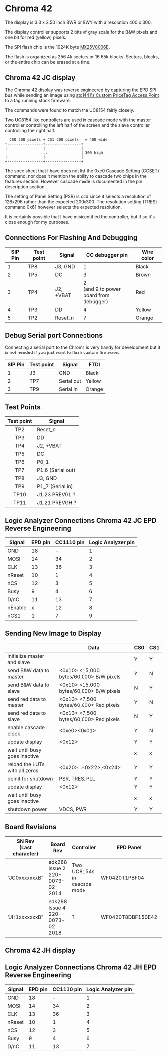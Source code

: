 # Chroma 42

The display is 3.3 x 2.50 inch BWR or BWY with a resolution 400 x 300.

The display controller supports 2 bits of gray scale for the B&W pixels and
one bit for red (yellow) pixels. 

The SPI flash chip is the 1024K byte [MX25V8006E](https://www.macronix.com/Lists/Datasheet/Attachments/8645/MX25V8006E,%202.5V,%208Mb,%20v1.7.pdf).

The flash is organized as 256 4k sectors or 16 65k blocks. Sectors, blocks, or 
the entire chip can be erased at a time.

## Chroma 42 JC display
The Chroma 42 display was reverse engineered by capturing the EPD SPI bus while 
sending an image using [atc1441's Custom PriceTag Access Point](https://github.com/atc1441/E-Paper_Pricetags/tree/main/Custom_PriceTag_AccesPoint) 
to a tag running stock firmware.

The commands were found to match the UC8154 fairly closely.  

Two UC8154 like controllers are used in cascade mode with the master controller
controlling the left half of the screen and the slave controller controlling
the right half.
```
  CS0 200 pixels + CS1 200 pixels   = 400 wide
+----------------+----------------+
|                |                |
                ...               | 300 high
|                |                |
+----------------+----------------+
```
The spec sheet that I have does not list the 0xe0 Cascade Setting (CCSET) 
command, nor does it mention the ability to cascade two chips in the features 
section. However cascade mode is documented in the pin description section.

The setting of Panel Setting (PSR) is odd since it selects a resolution
of 128x296 rather than the expected 200x300.  The resolution setting (TRES)
command 0x61 however selects the expected resolution.

It is certainly possible that I have misidentified the controller, but
if so it's close enough for my purposes.

## Connections For Flashing And Debugging

| SIP Pin | Test point | Signal | CC debugger pin | Wire color|
|-|-|-|-|-|
|1|TP8 | J3, GND |  1 | Black |
|2|TP5 | DC | 3 | Brown |
|3|TP4| J2, +VBAT | 2 <br>(and 9 to power <br>board from debugger) |Red|
|4|TP3 | DD | 4 |Yellow|
|5|TP2  | Reset_n | 7 |Orange|

## Debug Serial port Connections

Connecting a serial port to the Chroma is very handy for development 
but it is not needed if you just want to flash custom firmware.

| SIP Pin | Test point | Signal | FTDI |
|-|-|-|-|
|1|J3  | GND | Black |
|2|TP7 | Serial out | Yellow |
|3|TP9 | Serial in | Orange |

## Test Points

| Test point | Signal | 
|:-:|-|
| TP2  | Reset_n |
|TP3 | DD |
|TP4| J2, +VBAT | 
|TP5 | DC | 
|TP6 | P0_1 |
|TP7 | P1.6 (Serial out) |
|TP8 | J3, GND |
|TP9 | P1_7 (Serial in) |
|TP10| J1.23 PREVGL ?|
|TP11 | J1.21 PREVGH ? |

## Logic Analyzer Connections Chroma 42 JC EPD Reverse Engineering

| Signal | EPD pin | CC1110 pin | Logic Analyzer pin |
| -|-| -| - |
| GND | 18 |  - | 1 |
| MOSI | 14 | 34  | 2 |
| CLK | 13 | 36  | 3 |
| nReset |10 | 1  | 4 |
| nCS | 12 | 3  | 5|
| Busy | 9 | 4  | 6|
| D/nC | 11 | 13  | 7|
| nEnable | x | 12 | 8|
| nCS1 | 1 | 7 | 9|

## Sending New Image to Display

|| Data | CS0 | CS1 |
|-| -| -| -|
|initialize master and slave|<init commands> |Y|Y|
|send B&W data to master |<0x10> <15,000 bytes/60,000> B/W pixels| Y | N |
|send B&W data to slave |<0x10> <15,000 bytes/60,000> B/W pixels| N | Y |
|send red data to master |<0x13> <7,500 bytes/60,000> Red pixels| Y | N |
|send red data to slave|<0x13> <7,500 bytes/60,000> Red pixels| N | Y |
|enable cascade clock|<0xe0><0x01>|Y | N |
|update display|<0x12>|Y | Y |
|wait until busy goes inactive ||x | x |
|reload the LUTs with all zeros|<0x20>...<0x22>,<0x24>|Y|Y|
|deinit for shutdown |PSR, TRES, PLL|Y|Y|
|update display|<0x12>|Y | Y |
|wait until busy goes inactive ||x | x |
|shutdown power |VDCS, PWR|Y|Y|

## Board Revisions

| SN Rev<br>(Last character)|Board Rev | Controller | EPD Panel | Notes |
| :-: | - | - | - | - |
| "JC0xxxxxxxB" | edk288 Issue 2<br>220-0073-02<br>2014| Two UC8154s in cascade mode | WF0420T1PBF04 | 
| "JH1xxxxxxxB" | edk288 Issue 4<br>220-0073-02<br>2018| ?                           | WF0420T8DBF150E42 |

## Chroma 42 JH display

## Logic Analyzer Connections Chroma 42 JH EPD Reverse Engineering

| Signal | EPD pin | CC1110 pin | Logic Analyzer pin |
| -|-| -| - |
| GND | 18 |  - | 1 |
| MOSI | 14 | 34  | 2 |
| CLK | 13 | 36  | 3 |
| nReset |10 | 1  | 4 |
| nCS | 12 | 3  | 5|
| Busy | 9 | 4  | 6|
| D/nC | 11 | 13  | 7|

